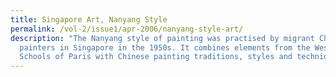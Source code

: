 ```yaml
---
title: Singapore Art, Nanyang Style
permalink: /vol-2/issue1/apr-2006/nanyang-style-art/
description: "The Nanyang style of painting was practised by migrant Chinese
  painters in Singapore in the 1950s. It combines elements from the Western
  Schools of Paris with Chinese painting traditions, styles and techniques. "
---
```

